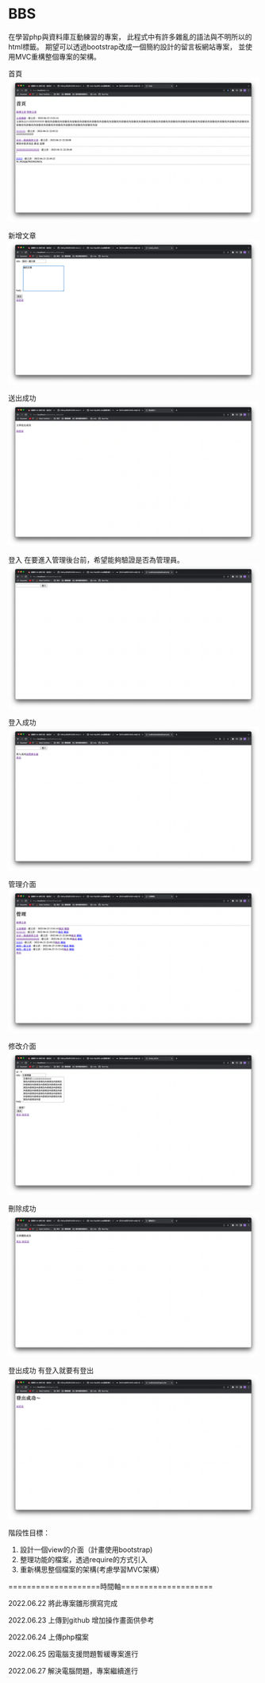 # BBS
在學習php與資料庫互動練習的專案，
此程式中有許多雜亂的語法與不明所以的html標籤。
期望可以透過bootstrap改成一個簡約設計的留言板網站專案，
並使用MVC重構整個專案的架構。

首頁
![image](https://github.com/Hack-Ray/BBS/blob/master/photos/%E9%A6%96%E9%A0%81.png)

新增文章
![image](https://github.com/Hack-Ray/BBS/blob/master/photos/%E6%96%B0%E5%A2%9E%E6%96%87%E7%AB%A0.png)

送出成功
![image](https://github.com/Hack-Ray/BBS/blob/master/photos/%E6%96%87%E7%AB%A0%E9%80%81%E5%87%BA%E6%88%90%E5%8A%9F.png)

登入
在要進入管理後台前，希望能夠驗證是否為管理員。
![image](https://github.com/Hack-Ray/BBS/blob/master/photos/%E7%AE%A1%E7%90%86%E4%BB%8B%E9%9D%A2%E8%AA%8D%E8%AD%89.png)

登入成功
![image](https://github.com/Hack-Ray/BBS/blob/master/photos/%E7%99%BB%E5%85%A5%E6%88%90%E5%8A%9F.png)

管理介面
![image](https://github.com/Hack-Ray/BBS/blob/master/photos/%E7%AE%A1%E7%90%86%E4%BB%8B%E9%9D%A2.png)

修改介面
![image](https://github.com/Hack-Ray/BBS/blob/master/photos/%E4%BF%AE%E6%94%B9.png)

刪除成功
![image](https://github.com/Hack-Ray/BBS/blob/master/photos/%E5%88%AA%E9%99%A4.png)

登出成功
有登入就要有登出
![image](https://github.com/Hack-Ray/BBS/blob/master/photos/%E7%99%BB%E5%87%BA%E6%88%90%E5%8A%9F.png)

階段性目標：
1. 設計一個view的介面（計畫使用bootstrap)
2. 整理功能的檔案，透過require的方式引入
3. 重新構思整個檔案的架構(考慮學習MVC架構）

====================時間軸====================

2022.06.22 將此專案雛形撰寫完成

2022.06.23 上傳到github
           增加操作畫面供參考

2022.06.24 上傳php檔案

2022.06.25 因電腦支援問題暫緩專案進行

2022.06.27 解決電腦問題，專案繼續進行
